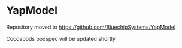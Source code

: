 # YapModel
Repository moved to https://github.com/BluechipSystems/YapModel

Cocoapods podspec will be updated shortly
